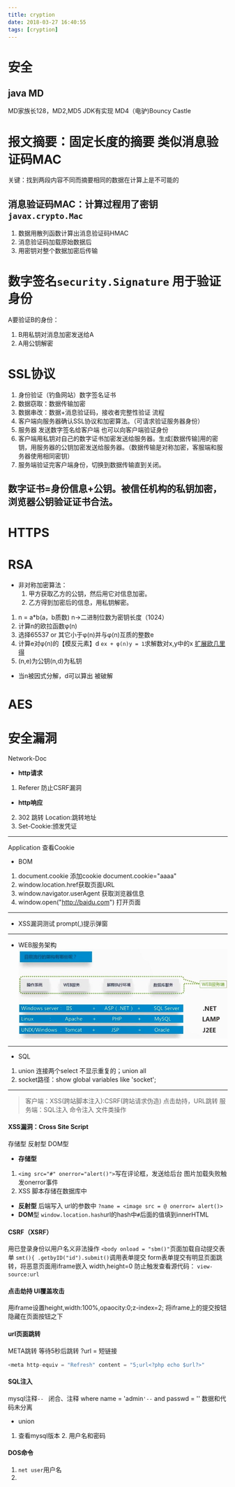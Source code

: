 ```yaml
---
title: cryption
date: 2018-03-27 16:40:55
tags: [cryption]
---
```

# 安全

## java MD
MD家族长128，MD2,MD5 JDK有实现 MD4（电驴)Bouncy Castle

# 报文摘要：固定长度的摘要 类似消息验证码MAC
关键：找到两段内容不同而摘要相同的数据在计算上是不可能的

## 消息验证码MAC：计算过程用了密钥`javax.crypto.Mac`
1. 数据用散列函数计算出消息验证码HMAC
2. 消息验证码加载原始数据后
3. 用密钥对整个数据加密后传输

# 数字签名`security.Signature` 用于验证身份
A要验证B的身份：
1. B用私钥对消息加密发送给A
2. A用公钥解密

# SSL协议
1. 身份验证（钓鱼网站）数字签名证书
2. 数据窃取：数据传输加密
3. 数据串改：数据+消息验证码，接收者完整性验证
流程
1. 客户端向服务器确认SSL协议和加密算法。（可请求验证服务器身份）
2. 服务器 发送数字签名给客户端 也可以向客户端验证身份
3. 客户端用私钥对自己的数字证书加密发送给服务器。生成[数据传输]用的密钥，用服务器的公钥加密发送给服务器。（数据传输是对称加密，客服端和服务器使用相同密钥）
4. 服务端验证完客户端身份，切换到数据传输直到关闭。

## 数字证书=身份信息+公钥。被信任机构的私钥加密，浏览器公钥验证证书合法。

# HTTPS

# RSA
- 非对称加密算法：
	1. 甲方获取乙方的公钥，然后用它对信息加密。
	2. 乙方得到加密后的信息，用私钥解密。
1. n = a*b(a，b质数) n->二进制位数为密钥长度（1024）
2. 计算n的欧拉函数φ(n)
3. 选择65537 or 其它小于φ(n)并与φ(n)互质的整数e
4. 计算e对φ(n)的【模反元素】d
`ex + φ(n)y = 1`求解数对x,y中的x
[扩展欧几里得](https://zh.wikipedia.org/wiki/%E6%89%A9%E5%B1%95%E6%AC%A7%E5%87%A0%E9%87%8C%E5%BE%97%E7%AE%97%E6%B3%95)
5. (n,e)为公钥(n,d)为私钥
- 当n被因式分解，d可以算出 被破解

# AES

# 安全漏洞
Network-Doc
- **http请求**
1. Referer 防止CSRF漏洞
- **http响应**
2. 302 跳转 Location:跳转地址
3. Set-Cookie:颁发凭证
---
Application 查看Cookie
- BOM
1. document.cookie 添加cookie document.cookie="aaaa"
2. window.location.href获取页面URL
3. window.navigator.userAgent 获取浏览器信息
4. window.open("http://baidu.com") 打开页面
---
- XSS漏洞测试
prompt(,)提示弹窗
---
- WEB服务架构
![javaee](\images\javaee.jpg)
---
- SQL
1. union 连接两个select 不显示重复的；union all
2. socket路径：show global variables like 'socket';
---
> 客户端：XSS(跨站脚本注入):CSRF(跨站请求伪造) 点击劫持，URL跳转
> 服务端：SQL注入 命令注入 文件类操作

#### XSS漏洞：Cross Site Script
存储型 反射型 DOM型
- **存储型**
1. `<img src="#" onerror="alert()">`写在评论框，发送给后台 图片加载失败触发onerror事件
2. XSS 脚本存储在数据库中

- **反射型** 后端写入
url的参数中 `?name = <image src = @ onerror= alert()>`
- **DOM**型
`window.location.hash`url的hash中`#`后面的值填到innerHTML

#### CSRF（XSRF）
用已登录身份以用户名义非法操作
`<body onload = "sbm()"`页面加载自动提交表单
`smt(){ .getbyID("id").submit()`调用表单提交
form表单提交有明显页面跳转，将恶意页面用iframe嵌入 width,height=0
防止触发查看源代码： `view-source:url`

#### 点击劫持 UI覆盖攻击
用iframe设置height,width:100%,opaocity:0;z-index=2;
将iframe上的提交按钮隐藏在页面按钮之下

#### url页面跳转
META跳转 等待5秒后跳转
?url = 短链接
```js
<meta http-equiv = "Refresh" content = "5;url<?php echo $url?>"
```

#### SQL注入
mysql注释`-- `
闭合、注释 where name = 'admin`'--` and passwd = ''
数据和代码未分离
- union
1. 查看mysql版本 2. 用户名和密码

#### DOS命令
1. `net user`用户名
2. 